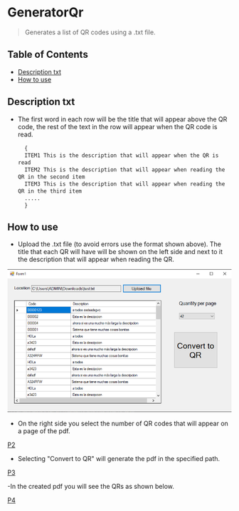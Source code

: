 # GeneratorQr
>Generates a list of QR codes using a .txt file.
## Table of Contents
* [Description txt](#description-txt)
* [How to use](#how-to-use)
<!-- * [License](#license) -->

## Description txt
- The first word in each row will be the title that will appear above the QR code, the rest of the text in the row will appear when the QR code is read.
  ```
    {
    ITEM1 This is the description that will appear when the QR is read
    ITEM2 This is the description that will appear when reading the QR in the second item
    ITEM3 This is the description that will appear when reading the QR in the third item
    .....
    }
  ```


## How to use
- Upload the .txt file (to avoid errors use the format shown above). The title that each QR will have will be shown on the left side and next to it the description that will appear when reading the QR.

![P1](https://github.com/V1kt0or/GeneratorQr/blob/master/I2.PNG)

- On the right side you select the number of QR codes that will appear on a page of the pdf.

[P2](https://github.com/V1kt0or/GeneratorQr/blob/master/I3.PNG)

- Selecting "Convert to QR" will generate the pdf in the specified path.

[P3](https://github.com/V1kt0or/GeneratorQr/blob/master/I4.png)

-In the created pdf you will see the QRs as shown below.

[P4](https://github.com/V1kt0or/GeneratorQr/blob/master/I5.png)
